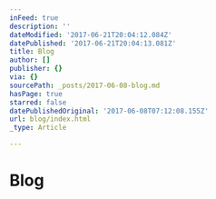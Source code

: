 ```yaml
---
inFeed: true
description: ''
dateModified: '2017-06-21T20:04:12.084Z'
datePublished: '2017-06-21T20:04:13.081Z'
title: Blog
author: []
publisher: {}
via: {}
sourcePath: _posts/2017-06-08-blog.md
hasPage: true
starred: false
datePublishedOriginal: '2017-06-08T07:12:08.155Z'
url: blog/index.html
_type: Article

---
```

# Blog